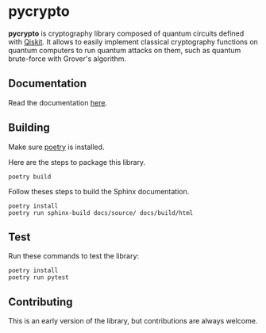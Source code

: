pycrypto
========

**pycrypto** is cryptography library composed of quantum circuits defined with [Qiskit](https://qiskit.org/). It allows to easily implement classical cryptography functions on quantum computers to run quantum attacks on them, such as quantum brute-force with Grover's algorithm.

## Documentation

Read the documentation [here](https://g33kex.github.io/pyqrypto/build/html/index.html).

## Building

Make sure [poetry](https://python-poetry.org/) is installed.

Here are the steps to package this library.
```
poetry build
```

Follow theses steps to build the Sphinx documentation.
```
poetry install
poetry run sphinx-build docs/source/ docs/build/html
```

## Test

Run these commands to test the library:
```
poetry install
poetry run pytest
```

## Contributing

This is an early version of the library, but contributions are always welcome.
